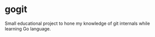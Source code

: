 # gogit

Small educational project to hone my knowledge of git internals while learning Go language.